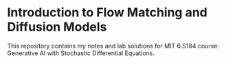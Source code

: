 # Introduction to Flow Matching and Diffusion Models

This repository contains my notes and lab solutions for MIT 6.S184 course: Generative AI with Stochastic Differential Equations.

